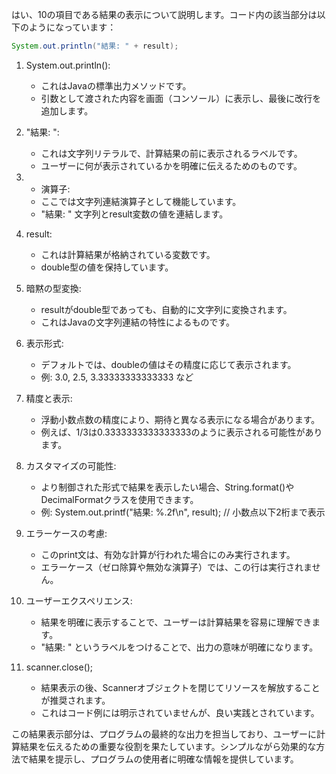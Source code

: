 はい、10の項目である結果の表示について説明します。コード内の該当部分は以下のようになっています：

```java
System.out.println("結果: " + result);
```

1. System.out.println():
   - これはJavaの標準出力メソッドです。
   - 引数として渡された内容を画面（コンソール）に表示し、最後に改行を追加します。

2. "結果: ":
   - これは文字列リテラルで、計算結果の前に表示されるラベルです。
   - ユーザーに何が表示されているかを明確に伝えるためのものです。

3. + 演算子:
   - ここでは文字列連結演算子として機能しています。
   - "結果: " 文字列とresult変数の値を連結します。

4. result:
   - これは計算結果が格納されている変数です。
   - double型の値を保持しています。

5. 暗黙の型変換:
   - resultがdouble型であっても、自動的に文字列に変換されます。
   - これはJavaの文字列連結の特性によるものです。

6. 表示形式:
   - デフォルトでは、doubleの値はその精度に応じて表示されます。
   - 例: 3.0, 2.5, 3.33333333333333 など

7. 精度と表示:
   - 浮動小数点数の精度により、期待と異なる表示になる場合があります。
   - 例えば、1/3は0.3333333333333333のように表示される可能性があります。

8. カスタマイズの可能性:
   - より制御された形式で結果を表示したい場合、String.format()やDecimalFormatクラスを使用できます。
   - 例: System.out.printf("結果: %.2f\n", result);  // 小数点以下2桁まで表示

9. エラーケースの考慮:
   - このprint文は、有効な計算が行われた場合にのみ実行されます。
   - エラーケース（ゼロ除算や無効な演算子）では、この行は実行されません。

10. ユーザーエクスペリエンス:
    - 結果を明確に表示することで、ユーザーは計算結果を容易に理解できます。
    - "結果: " というラベルをつけることで、出力の意味が明確になります。

11. scanner.close();
    - 結果表示の後、Scannerオブジェクトを閉じてリソースを解放することが推奨されます。
    - これはコード例には明示されていませんが、良い実践とされています。

この結果表示部分は、プログラムの最終的な出力を担当しており、ユーザーに計算結果を伝えるための重要な役割を果たしています。シンプルながら効果的な方法で結果を提示し、プログラムの使用者に明確な情報を提供しています。
